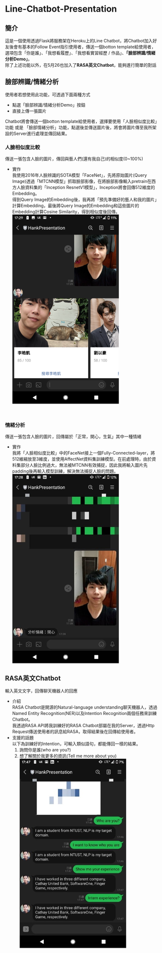 # Line-Chatbot-Presentation
## 簡介
這是一個使用透過Flask將服務架在Heroku上的Line Chatbot，將Chatbot加入好友後會有基本的Follow Event指引使用者，傳送一個botton template給使用者，選項包含「你是誰」、「我想看履歷」、「我想看實習經歷 / 作品」、**「臉部辨識/情緒分析Demo」**。<br />
除了上述功能以外，在5月26也加入了**RASA英文Chatbot**，能夠進行簡單的對話

## 臉部辨識/情緒分析
使用者若想使用此功能，可透過下面兩種方式
- 點選「臉部辨識/情緒分析Demo」按鈕
- 直接上傳一張圖片

Chatbot將會傳送一個botton template給使用者，選擇要使用「人臉相似度比較」功能 或是 「臉部情緒分析」功能，點選後並傳送圖片後，將會將圖片傳至我所架設的Server進行處理並傳回結果。

### 人臉相似度比較
傳送一張包含人臉的圖片，傳回與藝人們(還有我自己)的相似度(0~100%)<br />
- 實作<br />
我使用2016年人臉辨識的SOTA模型「FaceNet」，先將原始圖片(Query Image)透過「MTCNN模型」抓取臉部影像，在將臉部影像輸入pretrain在西方人臉資料集的「Inception ResnetV1模型」，Inception將會回傳512維度的Embedding。<br />
得到Query Image的Embedding後，我再將「預先準備好的藝人和我的圖片」計算Embedding，最後將Query Image的Embedding和這些圖片的Embedding計算Cosine Similarity，得到相似度後回傳。<br />
![facial recognition](https://github.com/AppleHank/Line-Chatbot-Presentation/blob/main/ReadMe_images/187436527_319387753111581_6003927579262384847_n_smaller.png)
<br />

### 情緒分析
傳送一張包含人臉的圖片，回傳屬於「正常，開心，生氣」其中一種情緒<br />
- 實作<br />
我將「人臉相似度比較」中的FaceNet接上一個Fully-Connected-layer，將512維縮放至3維度，並使用AffectNet資料集訓練模型。在前處理時，由於資料集部分人臉比例過大，無法被MTCNN有效捕捉，因此我將輸入圖片先padding後再輸入模型訓練，解決無法捕捉人臉的問題。<br />
![emotion recognition](https://github.com/AppleHank/Line-Chatbot-Presentation/blob/main/ReadMe_images/188656919_495260258565990_4620626799712487533_n_smaller.jpg)

## RASA英文Chatbot
輸入英文文字，回傳聊天機器人的回應<br />
- 介紹<br />
RASA Chatbot是開源的Natural-language understanding聊天機器人，透過Named Entity Recognition(NER)以及Intention Recognition兩個任務來訓練Chatbot。<br />
我透過RASA API將我訓練好的RASA Chatbot部屬在我的Server，透過Http Request傳送使用者的訊息給RASA，取得結果後在回傳給使用者。
- 支援的話題<br />
以下為訓練好的Intention，可輸入類似語句，都能傳回一樣的結果。
  1. 詢問你是誰(who are you?)
  2. 想了解關於我更多的資訊(Tell me more about you)
![RASA](https://github.com/AppleHank/Line-Chatbot-Presentation/blob/main/ReadMe_images/111230_smaller.jpg)
